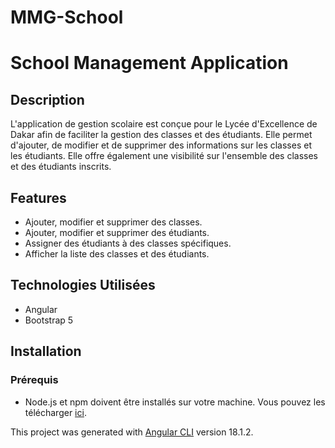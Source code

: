 # MMG-School
# School Management Application

## Description
L'application de gestion scolaire est conçue pour le Lycée d'Excellence de Dakar afin de faciliter la gestion des classes et des étudiants. Elle permet d'ajouter, de modifier et de supprimer des informations sur les classes et les étudiants. Elle offre également une visibilité sur l'ensemble des classes et des étudiants inscrits.

## Features
- Ajouter, modifier et supprimer des classes.
- Ajouter, modifier et supprimer des étudiants.
- Assigner des étudiants à des classes spécifiques.
- Afficher la liste des classes et des étudiants.

## Technologies Utilisées
- Angular
- Bootstrap 5

## Installation

### Prérequis
- Node.js et npm doivent être installés sur votre machine. Vous pouvez les télécharger [ici](https://nodejs.org/).


This project was generated with [Angular CLI](https://github.com/angular/angular-cli) version 18.1.2.


